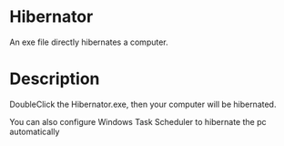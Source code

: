 # Hibernator
An exe file directly hibernates a computer.

# Description
DoubleClick the Hibernator.exe, then your computer will be hibernated.

You can also configure Windows Task Scheduler to hibernate the pc automatically
